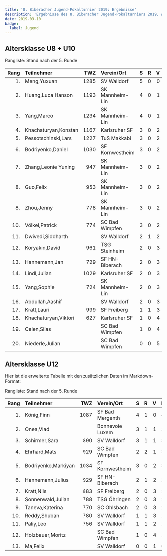 ```yaml
---
title: '8. Biberacher Jugend-Pokalturnier 2019: Ergebnisse'
description: 'Ergebnisse des 8. Biberacher Jugend-Pokalturniers 2019, Altersklassen U8-U12.'
date: 2019-03-10
badge:
  label: Jugend
---
```


## Altersklasse U8 + U10

Rangliste: Stand nach der 5. Runde

| Rang | Teilnehmer           |  TWZ | Verein/Ort      |    S |    R |    V |  Pkt | Buchh | SoBerg |
| ---: | :------------------- | ---: | :-------------- | ---: | ---: | ---: | ---: | ----: | -----: |
|   1. | Meng,Yuxuan          | 1285 | SV Walldorf     |    5 |    0 |    0 |  5.0 |  16.0 |  16.00 |
|   2. | Huang,Luca Hanson    | 1193 | SK Mannheim-Lin |    4 |    0 |    1 |  4.0 |  14.0 |   9.00 |
|   3. | Yang,Marco           | 1234 | SK Mannheim-Lin |    4 |    0 |    1 |  4.0 |  13.5 |  10.50 |
|   4. | Khachaturyan,Konstan | 1167 | Karlsruher SF   |    3 |    0 |    2 |  3.0 |  18.0 |   9.00 |
|   5. | Pessotschinski,Lars  | 1227 | TuS Makkabi     |    3 |    0 |    2 |  3.0 |  17.0 |   9.00 |
|   6. | Bodriyenko,Daniel    | 1030 | SF Kornwestheim |    3 |    0 |    2 |  3.0 |  15.0 |   6.00 |
|   7. | Zhang,Leonie Yuning  |  947 | SK Mannheim-Lin |    3 |    0 |    2 |  3.0 |  14.5 |   6.50 |
|   8. | Guo,Felix            |  953 | SK Mannheim-Lin |    3 |    0 |    2 |  3.0 |  11.5 |   4.50 |
|   8. | Zhou,Jenny           |  778 | SK Mannheim-Lin |    3 |    0 |    2 |  3.0 |  11.5 |   4.50 |
|  10. | Völkel,Patrick       |  774 | SC Bad Wimpfen  |    3 |    0 |    2 |  3.0 |  10.0 |   5.00 |
|  11. | Dwivedi,Siddharth    |      | SV Walldorf     |    2 |    1 |    2 |  2.5 |  10.5 |   3.75 |
|  12. | Koryakin,David       |  961 | TSG Steinheim   |    2 |    0 |    3 |  2.0 |  13.5 |   5.00 |
|  13. | Hannemann,Jan        |  729 | SF HN-Biberach  |    2 |    0 |    3 |  2.0 |  13.0 |   3.00 |
|  14. | Lindl,Julian         | 1029 | Karlsruher SF   |    2 |    0 |    3 |  2.0 |  12.5 |   2.50 |
|  15. | Yang,Sophie          |  724 | SK Mannheim-Lin |    2 |    0 |    3 |  2.0 |   9.5 |   1.00 |
|  16. | Abdullah,Aashif      |      | SV Walldorf     |    2 |    0 |    3 |  2.0 |   8.0 |   1.00 |
|  17. | Kratt,Lauri          |  999 | SF Freiberg     |    1 |    1 |    3 |  1.5 |  13.5 |   3.25 |
|  18. | Khachaturyan,Viktori |  627 | Karlsruher SF   |    1 |    0 |    4 |  1.0 |  10.0 |   0.00 |
|  19. | Celen,Silas          |      | SC Bad Wimpfen  |    1 |    0 |    4 |  1.0 |   9.5 |   0.00 |
|  20. | Niederle,Julian      |      | SC Bad Wimpfen  |    0 |    0 |    5 |  0.0 |   9.0 |   0.00 |

## Altersklasse U12

Hier ist die erweiterte Tabelle mit den zusätzlichen Daten im Markdown-Format:

Rangliste: Stand nach der 5. Runde

| Rang | Teilnehmer          |  TWZ | Verein/Ort      |    S |    R |    V |  Pkt | Buchh | SoBerg |
| ---: | :------------------ | ---: | :-------------- | ---: | ---: | ---: | ---: | ----: | -----: |
|   1. | König,Finn          | 1087 | SF Bad Mergenth |    4 |    1 |    0 |  4.5 |  13.5 |  12.00 |
|   2. | Onea,Vlad           |      | Bonnevoie Luxem |    3 |    1 |    1 |  3.5 |  15.0 |   9.00 |
|   3. | Schirmer,Sara       |  890 | SV Walldorf     |    3 |    1 |    1 |  3.5 |  15.0 |   8.75 |
|   4. | Ehrhard,Mats        |  929 | SC Bad Wimpfen  |    2 |    2 |    1 |  3.0 |  13.0 |   7.50 |
|   5. | Bodriyenko,Markiyan | 1034 | SF Kornwestheim |    3 |    0 |    2 |  3.0 |  11.5 |   5.00 |
|   6. | Hannemann,Julius    |  929 | SF HN-Biberach  |    2 |    1 |    2 |  2.5 |  13.0 |   5.00 |
|   7. | Kratt,Nils          |  883 | SF Freiberg     |    2 |    0 |    3 |  2.0 |  13.5 |   2.50 |
|   8. | Sonnenwald,Julian   |  788 | TSG Öhringen    |    2 |    0 |    3 |  2.0 |  12.0 |   4.00 |
|   9. | Taneva,Katerina     |  770 | SC Ohlsbach     |    2 |    0 |    3 |  2.0 |  10.5 |   4.00 |
|  10. | Reddy,Shuban        |  780 | SV Walldorf     |    1 |    1 |    3 |  1.5 |  11.5 |   3.00 |
|  11. | Paliy,Leo           |  756 | SV Walldorf     |    1 |    1 |    2 |  1.5 |  10.5 |   1.75 |
|  12. | Holzbauer,Moritz    |      | SC Bad Wimpfen  |    1 |    0 |    4 |  1.0 |  11.0 |   2.00 |
|  13. | Ma,Felix            |      | SV Walldorf     |    0 |    0 |    1 |  0.0 |  10.0 |   0.00 |
